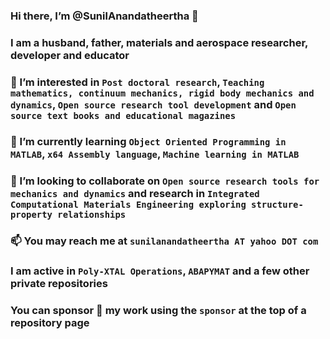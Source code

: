 ### Hi there, I’m @SunilAnandatheertha 👋
### I am a husband, father, materials and aerospace researcher, developer and educator
### 👀 I’m interested in `Post doctoral research`, `Teaching mathematics, continuum mechanics, rigid body mechanics and dynamics`, `Open source research tool development` and `Open source text books and educational magazines`
### 🌱 I’m currently learning `Object Oriented Programming in MATLAB`, `x64 Assembly language`, `Machine learning in MATLAB`
### 💞️ I’m looking to collaborate on `Open source research tools for mechanics and dynamics` and research in `Integrated Computational Materials Engineering exploring structure-property relationships`
### 📫 You may reach me at `sunilanandatheertha AT yahoo DOT com`

### I am active in `Poly-XTAL Operations`, `ABAPYMAT` and a few other private repositories

### You can sponsor :gift_heart: my work using the ```sponsor``` at the top of a repository page
<!---
SunilAnandatheertha/SunilAnandatheertha is a ✨ special ✨ repository because its `README.md` (this file) appears on your GitHub profile.
You can click the Preview link to take a look at your changes.
--->
 
